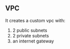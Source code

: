 ## VPC

It creates a custom vpc with:

1) 2 public subnets
2) 2 private subnets
3) an internet gateway
